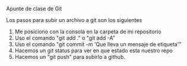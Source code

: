 Apunte de clase de Git

Los pasos para subir un archivo a git son los siguientes

1. Me posiciono con la consola en la carpeta de mi repositorio
2. Uso el comando "git add ." o "git add -A"
3. Uso el comando "git commit -m 'Que lleva un mensaje de etiqueta'"
4. Hacemos un git status para ver en que estado esta nuestro repo
5. Hacemos un "git push" para subirlo a github.